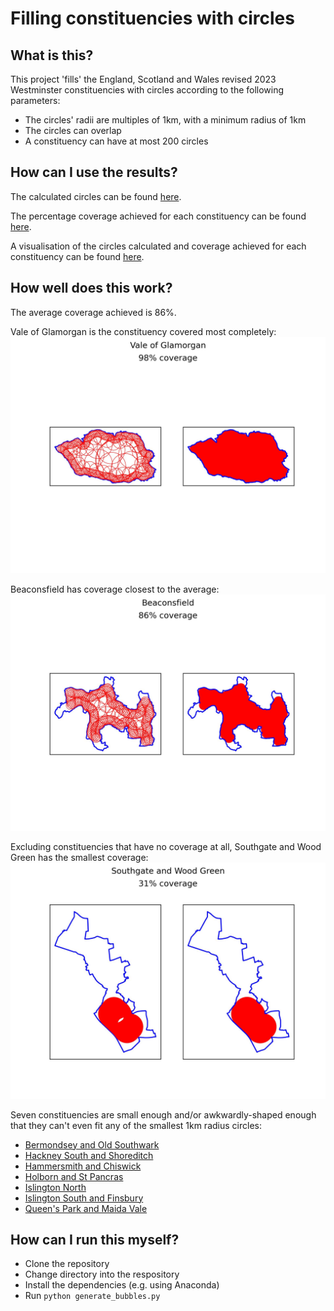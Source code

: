 # Filling constituencies with circles

## What is this?

This project 'fills' the England, Scotland and Wales revised 2023 Westminster constituencies with circles according to the following parameters:
 - The circles' radii are multiples of 1km, with a minimum radius of 1km
 - The circles can overlap
 - A constituency can have at most 200 circles

 ## How can I use the results?

The calculated circles can be found [here](https://github.com/12v/boundary-bubbler/blob/main/output/bubbles.csv).

The percentage coverage achieved for each constituency can be found [here](https://github.com/12v/boundary-bubbler/blob/main/output/statistics.csv).

A visualisation of the circles calculated and coverage achieved for each constituency can be found [here](https://github.com/12v/boundary-bubbler/tree/main/output/JPGs).


## How well does this work?

The average coverage achieved is 86%.

Vale of Glamorgan is the constituency covered most completely:
![alt text](https://github.com/12v/boundary-bubbler/blob/main/output/JPGs/Vale%20of%20Glamorgan.jpg?raw=true)

Beaconsfield has coverage closest to the average:
![alt text](https://github.com/12v/boundary-bubbler/blob/main/output/JPGs/Beaconsfield.jpg?raw=true)

Excluding constituencies that have no coverage at all, Southgate and Wood Green has the smallest coverage:
![alt text](https://github.com/12v/boundary-bubbler/blob/main/output/JPGs/Southgate%20and%20Wood%20Green.jpg?raw=true)

Seven constituencies are small enough and/or awkwardly-shaped enough that they can't even fit any of the smallest 1km radius circles:
 - [Bermondsey and Old Southwark](https://github.com/12v/boundary-bubbler/blob/main/output/JPGs/Bermondsey%20and%20Old%20Southwark.jpg)
 - [Hackney South and Shoreditch](https://github.com/12v/boundary-bubbler/blob/main/output/JPGs/Hackney%20South%20and%20Shoreditch.jpg)
 - [Hammersmith and Chiswick](https://github.com/12v/boundary-bubbler/blob/main/output/JPGs/Hammersmith%20and%20Chiswick.jpg)
 - [Holborn and St Pancras](https://github.com/12v/boundary-bubbler/blob/main/output/JPGs/Holborn%20and%20St%20Pancras.jpg)
 - [Islington North](https://github.com/12v/boundary-bubbler/blob/main/output/JPGs/Islington%20North.jpg)
 - [Islington South and Finsbury](https://github.com/12v/boundary-bubbler/blob/main/output/JPGs/Islington%20South%20and%20Finsbury.jpg)
 - [Queen's Park and Maida Vale](https://github.com/12v/boundary-bubbler/blob/main/output/JPGs/Queen's%20Park%20and%20Maida%20Vale.jpg)


 ## How can I run this myself?

  - Clone the repository
  - Change directory into the respository
  - Install the dependencies (e.g. using Anaconda)
  - Run `python generate_bubbles.py`
